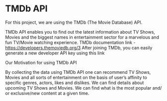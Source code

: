 # TMDb API
For this project, we are using the TMDb (The Movie Database) API.

TMDb API enables you to find out the latest information about TV Shows, Movies and the biggest names in entertainment sector for a marvelous and fun TV/Movie watching experience.
TMDb documentation link - https://developers.themoviedb.org/3
After joining TMDb, you can easily generate a new developer API key using this link

Our Motivation for using TMDb API

By collecting the data using TMDb API one can recommend TV Shows, Movies and all sorts of entertainment on the basis of user’s affinity to specific genres, actors, likes and dislikes.
We can find details about upcoming TV Shows and Movies.
We can find what is the most popular and/ or exclusive/new content at a given time.
